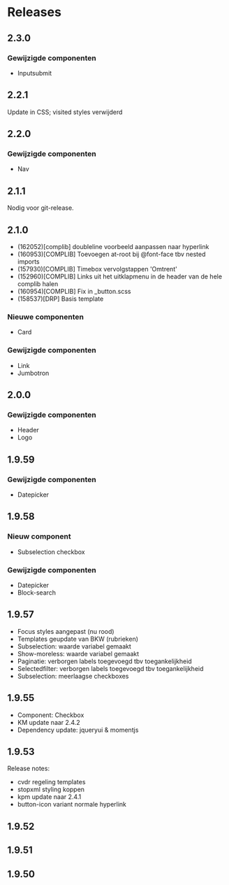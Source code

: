 # Releases
## 2.3.0
### Gewijzigde componenten
- Inputsubmit
## 2.2.1
Update in CSS; visited styles verwijderd
## 2.2.0
### Gewijzigde componenten
- Nav
## 2.1.1
Nodig voor git-release.
## 2.1.0
- (162052)[complib] doubleline voorbeeld aanpassen naar hyperlink
- (160953)[COMPLIB] Toevoegen at-root bij @font-face tbv nested imports 
- (157930)[COMPLIB] Timebox vervolgstappen 'Omtrent' 
- (152960)[COMPLIB] Links uit het uitklapmenu in de header van de hele complib halen
- (160954)[COMPLIB] Fix in _button.scss
- (158537)[DRP] Basis template
### Nieuwe componenten
- Card
### Gewijzigde componenten
- Link
- Jumbotron
## 2.0.0
### Gewijzigde componenten
- Header
- Logo
## 1.9.59
### Gewijzigde componenten
- Datepicker
## 1.9.58
### Nieuw component
- Subselection checkbox
### Gewijzigde componenten
- Datepicker
- Block-search
## 1.9.57
- Focus styles aangepast (nu rood)
- Templates geupdate van BKW (rubrieken)
- Subselection: waarde variabel gemaakt
- Show-moreless: waarde variabel gemaakt
- Paginatie: verborgen labels toegevoegd tbv toegankelijkheid
- Selectedfilter: verborgen labels toegevoegd tbv toegankelijkheid
- Subselection: meerlaagse checkboxes
## 1.9.55
- Component: Checkbox
- KM update naar 2.4.2
- Dependency update: jqueryui &amp; momentjs
## 1.9.53
Release notes:
- cvdr regeling templates
- stopxml styling koppen
- kpm update naar 2.4.1
- button-icon variant normale hyperlink

## 1.9.52
## 1.9.51
## 1.9.50